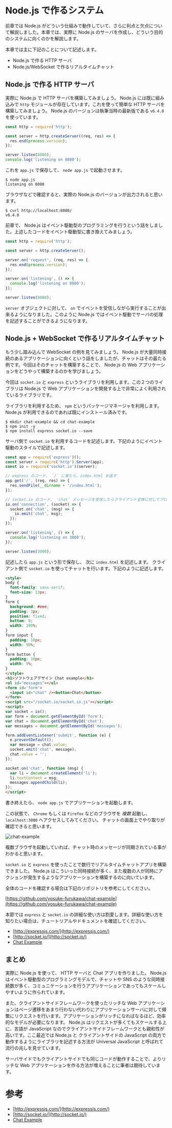 # Node.js で作るシステム

前章では Node.js がどういう仕組みで動作していて、さらに利点と欠点について解説しました。本章では、実際に Node.js のサーバを作成し、どういう目的のシステムに向くのかを解説します。

本章では主に下記のことについて記述します。

- Node.js で作る HTTP サーバ
- Node.js/WebSocket で作るリアルタイムチャット

## Node.js で作る HTTP サーバ

実際に Node.js で HTTP サーバを構築してみましょう。 Node.js には既に組み込みで `http` モジュールが存在しています。これを使って簡単な HTTP サーバを構築してみましょう。 Node.js のバージョンは執筆当時の最新版である `v6.4.0` を使っています。

```javascript
const http = require('http');

const server = http.createServer((req, res) => {
  res.end(process.version);
});

server.listen(8080);
console.log('listening on 8080');
```

これを `app.js` で保存して、 `node app.js` で起動させます。

```
$ node app.js
listening on 8080
```

ブラウザなどで確認すると、実際の Node.js のバージョンが出力されると思います。

```
$ curl http://localhost:8080/
v6.4.0
```

前章で、 Node.js はイベント駆動型のプログラミングを行うという話をしました。上述したコードをイベント駆動型に書き換えてみましょう。

```javascript
const http = require('http');

const server = http.createServer();

server.on('request', (req, res) => {
  res.end(process.version);
});

server.on('listening', () => {
  console.log('listening on 8080');
});

server.listen(8080);
```

`server` オブジェクトに対して、 `on` でイベントを受信しながら実行することが出来るようになりました。このように Node.js ではイベント駆動でサーバの処理を記述することができるようになります。

## Node.js + WebSocket で作るリアルタイムチャット

もう少し踏み込んで WebSocket の例を見てみましょう。 Node.js が大量同時接続のあるアプリケーションに向くという話をしましたが、チャットはその最たる例です。今回はそのチャットを構築することで、 Node.js の Web アプリケーションをどうやって構築するのかを学びましょう。

今回は `socket.io` と `express` というライブラリを利用します。この２つのライブラリは Node.js で Web アプリケーションを開発する上で非常によく利用されているライブラリです。

ライブラリを利用するため、 `npm` というパッケージマネージャを利用します。 Node.js が利用できるのであれば既にインストール済みです。

```
$ mkdir chat-example && cd chat-example
$ npm init -y
$ npm install express socket.io --save
```

サーバ側で `socket.io` を利用するコードを記述します。下記のようにイベント駆動のスタイルで記述します。

```javascript
const app = require('express')();
const server = require('http').Server(app);
const io = require('socket.io')(server);

// express のコード、 `/` に来たら、index.html を返す
app.get('/', (req, res) => {
  res.sendFile(__dirname + '/index.html');
});

// socket.io のコード、 `chat` メッセージを受信したらクライアント全体に対してブロードキャストする
io.on('connection', (socket) => {
  socket.on('chat', (msg) => {
    io.emit('chat', msg);
  });
});

server.on('listening', () => {
  console.log('listening on 3000');
});

server.listen(3000);
```

記述したら `app.js` という形で保存し、 次に `index.html` を記述します。 クライアント側で `socket.io` を使ってチャットを行います。下記のように記述します。

```html
<style>
body {
  font-family: sans-serif;
  font-size: 13px;
}
form { 
  background: #eee; 
  padding: 3px; 
  position: fixed; 
  bottom: 0; 
  width: 100%; 
}
form input { 
  padding: 10px;
  width: 90%;
}
form button { 
  padding: 10px;
  width: 9%;
}
</style>
<h1>ソフトウェアデザイン Chat example</h1>
<ul id="messages"></ul>
<form id='form'>
  <input id="chat" /><button>Chat</button>
</form>
<script src="/socket.io/socket.io.js"></script>
<script>
var socket = io();
var form = document.getElementById('form');
var chat = document.getElementById('chat');
var messages = document.getElementById('messages');

form.addEventListener('submit', function (e) {
  e.preventDefault();
  var message = chat.value;
  socket.emit('chat', message);
  chat.value = '';
});

socket.on('chat', function (msg) {
  var li = document.createElement('li');
  li.textContent = msg;
  messages.appendChild(li);
});
</script>
```

書き終えたら、 `node app.js` でアプリケーションを起動します。　

この状態で、 `Chrome` もしくは `Firefox` などのブラウザを *複数* 起動し、 `localhost:3000` へアクセスしてみてください。 チャットの画面上でやり取りが確認できると思います。

![chat-example](./img/page3/chat-example.png)

複数ブラウザを起動していれば、チャット時のメッセージが同期されている事がわかると思います。

`socket.io` と `express` を使ったことで数行でリアルタイムチャットアプリを構築できました。 Node.js はこういった同時接続が多く、また複数の人が同時にアクションが発生するようなアプリケーションを構築するのに向いています。

全体のコードを確認する場合は下記のリポジトリを参考にしてください。

[https://github.com/yosuke-furukawa/chat-example](https://github.com/yosuke-furukawa/chat-example)

本節では `express` と `socket.io` の詳細な使い方は割愛します。詳細な使い方を知りたい場合は、チュートリアルやドキュメントを確認してください。

- [http://expressjs.com/](http://expressjs.com/)
- [http://socket.io/](http://socket.io/)
- [Chat Example](http://socket.io/get-started/chat/)

## まとめ

実際に Node.js を使って、 HTTP サーバと Chat アプリを作りました。 Node.js はイベント駆動型のプログラミングモデルで、チャットや SNS のような同時接続数が多く、コミュニケーションを行うアプリケーションであってもスケールしやすいように作られています。

また、クライアントサイドフレームワークを使ったリッチな Web アプリケーションはページ遷移をあまり行わない代わりにアプリケーションサーバに対して頻繁にリクエストを行います。アプリケーションがリッチになればなるほど、効率的なモデルが必要になります。 Node.js はリクエストが多くてもスケールする上に、言語が JavaScript なのでクライアントサイドフレームワークとも親和性が高いです。ここ最近では Node.js と クライアントサイドの JavaScript の両方で動作するようにライブラリを記述する方法が Universal JavaScript と呼ばれて流行の兆しを見せています。

サーバサイドでもクライアントサイドでも同じコードが動作することで、よりリッチな Web アプリケーションを作る方法が増えることに筆者は期待しています。

# 参考

- [http://expressjs.com/](http://expressjs.com/)
- [http://socket.io/](http://socket.io/)
- [Chat Example](http://socket.io/get-started/chat/)

